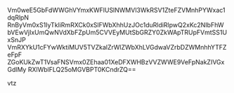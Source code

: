 Vm0weE5GbFdWWGhVYmxKWFlUSlNWMVl3WkRSV1ZteFZVMnhPYWxac1dqRlpN
RnByVm0xS1IyTkliRmRXCk0xSlFWbXhhUzJOc1duRldiRlpwQ2xKc2NIbFhW
bVEwVjIxUmQwNVdXbFZpUm5CVVEyMUtSbGRZY0ZkWApTRUpFVmtSS1UxSnJP
VmRXYkU1cFYwWktiMUV5TVZkalZrWlZWbXhLVGdwaVZrbDZWMnhhYTFZeFpF
ZGoKUkZwT1VsaFNSVmx0ZEhaa01XeDFXWHBzVVZWWE9VeFpNakZIVGxGdlMy
RXlWblFLQ25oMGVBPT0KCndrZQ==

vtz